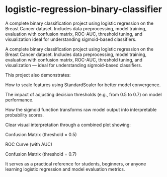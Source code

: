 # logistic-regression-binary-classifier
A complete binary classification project using logistic regression on the Breast Cancer dataset. Includes data preprocessing, model training, evaluation with confusion matrix, ROC-AUC, threshold tuning, and visualization ideal for understanding sigmoid-based classifiers.

A complete binary classification project using logistic regression on the Breast Cancer dataset. Includes data preprocessing, model training, evaluation with confusion matrix, ROC-AUC, threshold tuning, and visualization — ideal for understanding sigmoid-based classifiers.

This project also demonstrates:

How to scale features using StandardScaler for better model convergence.

The impact of adjusting decision thresholds (e.g., from 0.5 to 0.7) on model performance.

How the sigmoid function transforms raw model output into interpretable probability scores.

Clear visual interpretation through a combined plot showing:

Confusion Matrix (threshold = 0.5)

ROC Curve (with AUC)

Confusion Matrix (threshold = 0.7)

It serves as a practical reference for students, beginners, or anyone learning logistic regression and model evaluation metrics.
